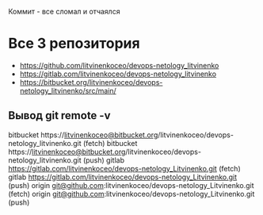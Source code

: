 Коммит - все сломал и отчаялся
# Все 3 репозитория
-  https://github.com/litvinenkoceo/devops-netology_litvinenko
-  https://gitlab.com/litvinenkoceo/devops-netology_litvinenko
-  https://bitbucket.org/litvinenkoceo/devops-netology_litvinenko/src/main/

## Вывод git remote -v

bitbucket https://litvinenkoceo@bitbucket.org/litvinenkoceo/devops-netology_litvinenko.git (fetch)
bitbucket https://litvinenkoceo@bitbucket.org/litvinenkoceo/devops-netology_litvinenko.git (push)
gitlab	https://gitlab.com/litvinenkoceo/devops-netology_Litvinenko.git (fetch)
gitlab	https://gitlab.com/litvinenkoceo/devops-netology_Litvinenko.git (push)
origin	git@github.com:litvinenkoceo/devops-netology_Litvinenko.git (fetch)
origin	git@github.com:litvinenkoceo/devops-netology_Litvinenko.git (push)

